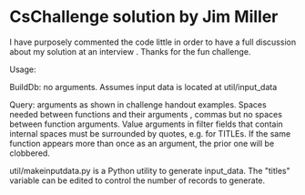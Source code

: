 # CsChallenge solution by Jim Miller
I have purposely commented the code little in order to have a full discussion about my solution at an interview
.  Thanks for the fun challenge.

Usage:

BuildDb:  no arguments.  Assumes input data is located at util/input_data

Query:  arguments as shown in challenge handout examples.  Spaces needed between functions and their arguments
, commas but no spaces between function arguments.  Value arguments in filter fields that contain internal spaces
 must be surrounded by quotes, e.g. for TITLEs.  If the same function appears more than once as an argument, the
  prior one will be clobbered.
  
 util/makeinputdata.py is a Python utility to generate input_data.  The "titles" variable can be edited to control
  the number of records to generate.